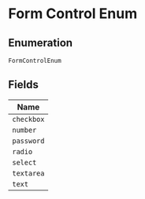 
# Form Control Enum

## Enumeration

`FormControlEnum`

## Fields

| Name |
|  --- |
| `checkbox` |
| `number` |
| `password` |
| `radio` |
| `select` |
| `textarea` |
| `text` |

